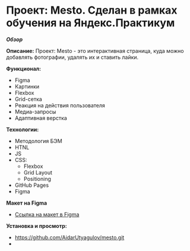 # Проект: Mesto. Сделан в рамках обучения на Яндекс.Практикум

***Обзор***

**Описание:**
Проект: Mesto - это интерактивная страница, куда можно добавлять фотографии, удалять их и ставить лайки.

**Функционал:**
* Figma
* Картинки
* Flexbox
* Grid-сетка
* Реакция на действия пользователя
* Медиа-запросы
* Адаптивная верстка

**Технологии:**
- Методология БЭМ
- HTNL
- JS
- CSS:
   - Flexbox
   - Grid Layout
   - Positioning
- GitHub Pages
- Figma

**Макет на Figma**

* [Ссылка на макет в Figma](https://www.figma.com/file/2cn9N9jSkmxD84oJik7xL7/JavaScript.-Sprint-4?node-id=0%3A1)

**Установка и просмотр:**
- https://github.com/AidarUtyagulov/mesto.git
- 
